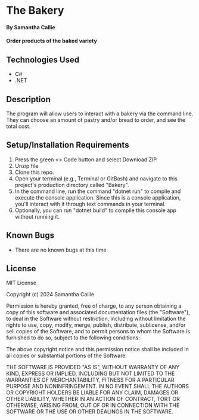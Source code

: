 # The Bakery

#### By **Samantha Callie**

#### Order products of the baked variety

## Technologies Used

* C#
* .NET

## Description

The program will allow users to interact with a bakery via the command line. They can choose an amount of pastry and/or bread to order, and see the total cost.

## Setup/Installation Requirements

1. Press the green <> Code button and select Download ZIP
2. Unzip file
3. Clone this repo.
4. Open your terminal (e.g., Terminal or GitBash) and navigate to this project's production directory called "Bakery".
5. In the command line, run the command "dotnet run" to compile and execute the console application. Since this is a console application, you'll interact with it through text commands in your terminal.
6. Optionally, you can run "dotnet build" to compile this console app without running it.

## Known Bugs

* There are no known bugs at this time

## License

MIT License

Copyright (c) 2024 Samantha Callie

Permission is hereby granted, free of charge, to any person obtaining a copy
of this software and associated documentation files (the "Software"), to deal
in the Software without restriction, including without limitation the rights
to use, copy, modify, merge, publish, distribute, sublicense, and/or sell
copies of the Software, and to permit persons to whom the Software is
furnished to do so, subject to the following conditions:

The above copyright notice and this permission notice shall be included in all
copies or substantial portions of the Software.

THE SOFTWARE IS PROVIDED "AS IS", WITHOUT WARRANTY OF ANY KIND, EXPRESS OR
IMPLIED, INCLUDING BUT NOT LIMITED TO THE WARRANTIES OF MERCHANTABILITY,
FITNESS FOR A PARTICULAR PURPOSE AND NONINFRINGEMENT. IN NO EVENT SHALL THE
AUTHORS OR COPYRIGHT HOLDERS BE LIABLE FOR ANY CLAIM, DAMAGES OR OTHER
LIABILITY, WHETHER IN AN ACTION OF CONTRACT, TORT OR OTHERWISE, ARISING FROM,
OUT OF OR IN CONNECTION WITH THE SOFTWARE OR THE USE OR OTHER DEALINGS IN THE
SOFTWARE.
